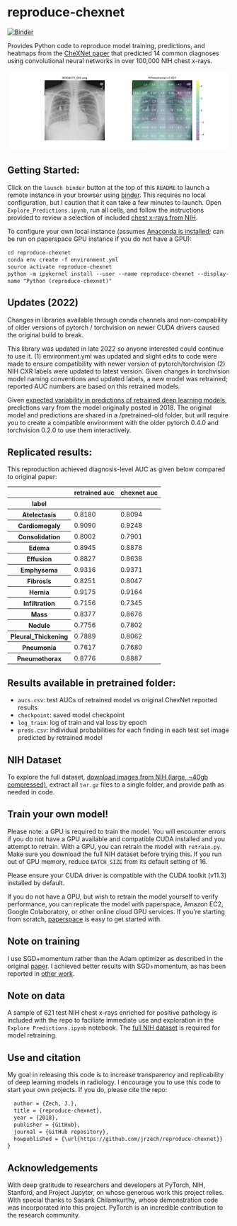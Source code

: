 # reproduce-chexnet
[![Binder](https://mybinder.org/badge.svg)](https://mybinder.org/v2/gh/jrzech/reproduce-chexnet/master?filepath=Explore_Predictions.ipynb)

Provides Python code to reproduce model training, predictions, and heatmaps from the [CheXNet paper](https://arxiv.org/pdf/1711.05225) that predicted 14 common diagnoses using convolutional neural networks in over 100,000 NIH chest x-rays.

![Illustration](illustration.png?raw=true "Illustration")


## Getting Started:
Click on the `launch binder` button at the top of this `README` to launch a remote instance in your browser using [binder](https://mybinder.org/). This requires no local configuration, but I caution that it can take a few minutes to launch. Open `Explore_Predictions.ipynb`, run all cells, and follow the instructions provided to review a selection of included [chest x-rays from NIH](https://arxiv.org/pdf/1705.02315.pdf).

To configure your own local instance (assumes [Anaconda is installed](https://www.anaconda.com/download/); can be run on paperspace GPU instance if you do not have a GPU):

```git clone https://www.github.com/jrzech/reproduce-chexnet.git
cd reproduce-chexnet
conda env create -f environment.yml
source activate reproduce-chexnet
python -m ipykernel install --user --name reproduce-chexnet --display-name "Python (reproduce-chexnet)"
```
## Updates (2022)

Changes in libraries available through conda channels and non-compability of older versions of pytorch / torchvision on newer CUDA drivers caused the original build to break.  

This library was updated in late 2022 so anyone interested could continue to use it. (1) environment.yml was updated and slight edits to code were made to ensure compatibility with newer version of pytorch/torchvision (2) NIH CXR labels were updated to latest version. Given changes in torchvision model naming conventions and updated labels, a new model was retrained; reported AUC numbers are based on this retrained models. 

Given [expected variability in predictions of retrained deep learning models](https://arxiv.org/pdf/1912.03606.pdf), predictions vary from the model originally posted in 2018. The original model and predictions are shared in a /pretrained-old folder, but will require you to create a compatible environment with the older pytorch 0.4.0 and torchvision 0.2.0 to use them interactively.   

## Replicated results:
This reproduction achieved diagnosis-level AUC as given below compared to original paper:

<div>
<table border="0" class="dataframe">
  <thead>
    <tr style="text-align: right;">
      <th></th>
      <th>retrained auc</th>
      <th>chexnet auc</th>
    </tr>
    <tr>
      <th>label</th>
      <th></th>
      <th></th>
    </tr>
  </thead>
  <tbody>
    <tr>
      <th>Atelectasis</th>
      <td>0.8180</td>
      <td>0.8094</td>
    </tr>
    <tr>
      <th>Cardiomegaly</th>
      <td>0.9090</td>
      <td>0.9248</td>
    </tr>
    <tr>
      <th>Consolidation</th>
      <td>0.8002</td>
      <td>0.7901</td>
    </tr>
    <tr>
      <th>Edema</th>
      <td>0.8945</td>
      <td>0.8878</td>
    </tr>
    <tr>
      <th>Effusion</th>
      <td>0.8827</td>
      <td>0.8638</td>
    </tr>
    <tr>
      <th>Emphysema</th>
      <td>0.9316</td>
      <td>0.9371</td>
    </tr>
    <tr>
      <th>Fibrosis</th>
      <td>0.8251</td>
      <td>0.8047</td>
    </tr>
    <tr>
      <th>Hernia</th>
      <td>0.9175</td>
      <td>0.9164</td>
    </tr>
    <tr>
      <th>Infiltration</th>
      <td>0.7156</td>
      <td>0.7345</td>
    </tr>
    <tr>
      <th>Mass</th>
      <td>0.8377</td>
      <td>0.8676</td>
    </tr>
    <tr>
      <th>Nodule</th>
      <td>0.7756</td>
      <td>0.7802</td>
    </tr>
    <tr>
      <th>Pleural_Thickening</th>
      <td>0.7889</td>
      <td>0.8062</td>
    </tr>
    <tr>
      <th>Pneumonia</th>
      <td>0.7617</td>
      <td>0.7680</td>
    </tr>
    <tr>
      <th>Pneumothorax</th>
      <td>0.8776</td>
      <td>0.8887</td>
    </tr>
  </tbody>
</table>
</div>

## Results available in pretrained folder:
- `aucs.csv`: test AUCs of retrained model vs original ChexNet reported results
- `checkpoint`: saved model checkpoint
- `log_train`: log of train and val loss by epoch
- `preds.csv`: individual probabilities for each finding in each test set image predicted by retrained model

## NIH Dataset
To explore the full dataset, [download images from NIH (large, ~40gb compressed)](https://nihcc.app.box.com/v/ChestXray-NIHCC),
extract all `tar.gz` files to a single folder, and provide path as needed in code.

## Train your own model!
Please note: a GPU is required to train the model. You will encounter errors if you do not have a GPU available and compatible CUDA installed and you attempt to retrain. With a GPU, you can retrain the model with `retrain.py`. Make sure you download the full NIH dataset before trying this. If you run out of GPU memory, reduce `BATCH_SIZE` from its default setting of 16.

Please ensure your CUDA driver is compatible with the CUDA toolkit (v11.3) installed by default.

If you do not have a GPU, but wish to retrain the model yourself to verify performance, you can replicate the model with paperspace, Amazon EC2, Google Colaboratory, or other online cloud GPU services. If you're starting from scratch, [paperspace](http://www.paperspace.com) is easy to get started with. 

## Note on training
I use SGD+momentum rather than the Adam optimizer as described in the original [paper](https://arxiv.org/pdf/1711.05225.pdf). I achieved better results with SGD+momentum, as has been reported in [other work](https://arxiv.org/pdf/1705.08292.pdf).

## Note on data
A sample of 621 test NIH chest x-rays enriched for positive pathology is included with the repo to faciliate immediate use and exploration in the `Explore Predictions.ipynb` notebook. The [full NIH dataset](https://nihcc.app.box.com/v/ChestXray-NIHCC) is required for model retraining.

## Use and citation
My goal in releasing this code is to increase transparency and replicability of deep learning models in radiology. I encourage you to use this code to start your own projects. If you do, please cite the repo:

```@misc{Zech2018,
  author = {Zech, J.},
  title = {reproduce-chexnet},
  year = {2018},
  publisher = {GitHub},
  journal = {GitHub repository},
  howpublished = {\url{https://github.com/jrzech/reproduce-chexnet}}
}
```

## Acknowledgements
With deep gratitude to researchers and developers at PyTorch, NIH, Stanford, and Project Jupyter, on whose generous work this project relies. With special thanks to Sasank Chilamkurthy, whose demonstration code was incorporated into this project. PyTorch is an incredible contribution to the research community.
